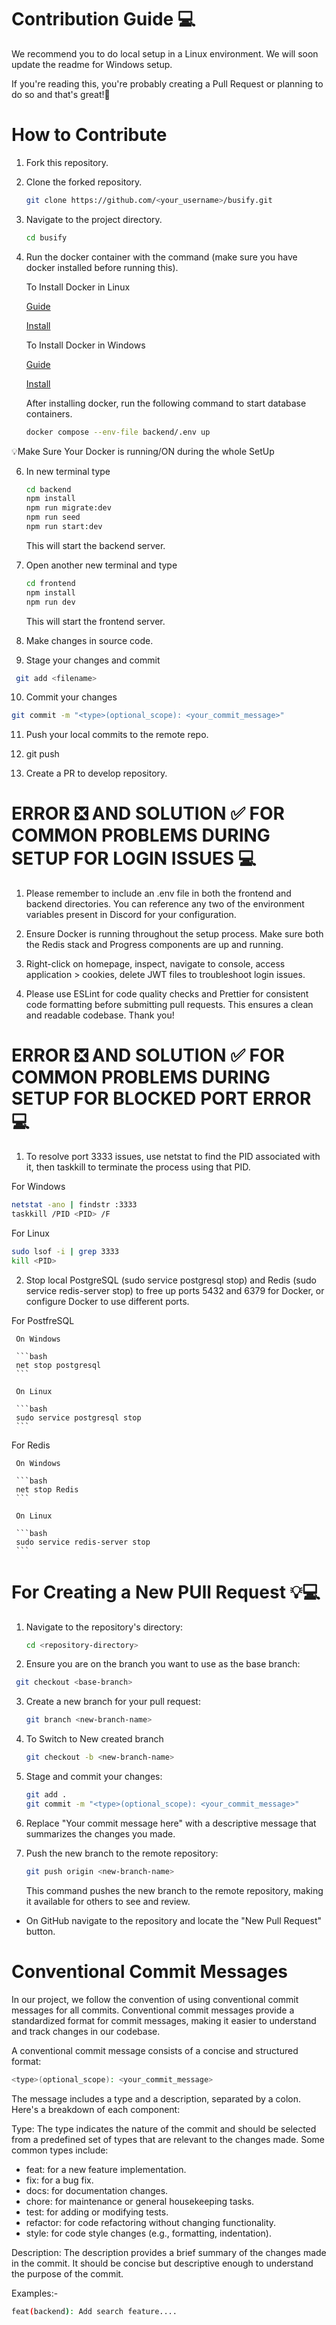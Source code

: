 # Contribution Guide 💻

We recommend you to do local setup in a Linux environment. We will soon update the readme for Windows setup.

If you're reading this, you're probably creating a Pull Request or planning to do so and that's great!🥳

# How to Contribute

1. Fork this repository.

2. Clone the forked repository.

   ```bash
   git clone https://github.com/<your_username>/busify.git
   ```

3. Navigate to the project directory.

   ```bash
   cd busify
   ```

4. Run the docker container with the command (make sure you have docker installed before running this).

   To Install Docker in Linux

   [Guide](https://youtu.be/KCckWweNSrM)

   [Install](https://docs.docker.com/engine/install/)

   To Install Docker in Windows

   [Guide](https://www.youtube.com/watch?v=XgRGI0Pw2mM)

   [Install](https://docs.docker.com/desktop/install/windows-install/)

   After installing docker, run the following command to start database containers.

   ```bash
   docker compose --env-file backend/.env up
   ```

  💡Make Sure Your Docker is running/ON during the whole SetUp 

6. In new terminal type

   ```bash
   cd backend
   npm install
   npm run migrate:dev
   npm run seed
   npm run start:dev
   ```

   This will start the backend server.

7. Open another new terminal and type

   ```bash
   cd frontend
   npm install
   npm run dev
   ```

   This will start the frontend server.

8. Make changes in source code.

9. Stage your changes and commit

  ``` bash
   git add <filename>
   ```

10. Commit your changes

   ```bash
   git commit -m "<type>(optional_scope): <your_commit_message>"
   ```

11. Push your local commits to the remote repo.

12. git push

13. Create a PR to develop repository.

# ERROR ❎ AND SOLUTION ✅ FOR COMMON PROBLEMS DURING SETUP  FOR LOGIN ISSUES 💻

 1. Please remember to include an .env file in both the frontend and backend directories. 
 You can reference any two of the environment variables present in Discord for your configuration.

 2. Ensure Docker is running throughout the setup process. Make sure both the Redis stack and Progress 
 components are up and running.
 
 3. Right-click on homepage, inspect, navigate to console, access application > cookies, delete JWT files to troubleshoot login issues.

 4. Please use ESLint for code quality checks and Prettier for consistent code formatting before submitting pull requests.   This  ensures a clean and readable codebase. Thank you!

# ERROR ❎ AND SOLUTION ✅ FOR COMMON PROBLEMS DURING SETUP  FOR BLOCKED PORT ERROR 💻
   
 1. To resolve port 3333 issues, use netstat to find the PID associated with it, then taskkill to terminate the process using that PID.

   For Windows 

   ```bash
   netstat -ano | findstr :3333
   taskkill /PID <PID> /F
   ```

   For Linux

   ```bash
   sudo lsof -i | grep 3333
   kill <PID>
   ```

 2. Stop local PostgreSQL (sudo service postgresql stop) and Redis (sudo service redis-server stop) to free up ports 5432 and 6379 for Docker, or configure Docker to use different ports.
    
   For PostfreSQL 
     
     On Windows

     ```bash
     net stop postgresql
     ```

     On Linux

     ```bash
     sudo service postgresql stop
     ```

   For Redis 

     On Windows

     ```bash
     net stop Redis
     ```

     On Linux

     ```bash
     sudo service redis-server stop
     ```

  
# For Creating a New PUll Request 💡💻

1. Navigate to the repository's directory:

   ```bash
   cd <repository-directory>
   ```

2. Ensure you are on the branch you want to use as the base branch:

  ``` bash
   git checkout <base-branch>
   ```

3. Create a new branch for your pull request:

   ```bash
   git branch <new-branch-name>
   ```

4. To Switch to New created branch
   ```bash
   git checkout -b <new-branch-name>
   ```
5. Stage and commit your changes:

   ```bash
   git add .
   git commit -m "<type>(optional_scope): <your_commit_message>"
   ```

6. Replace "Your commit message here" with a descriptive message that summarizes the changes you made.

7. Push the new branch to the remote repository:
   ```bash
   git push origin <new-branch-name>
   ```

   This command pushes the new branch to the remote repository, making it available for others to see and review.

- On GitHub navigate to the repository and locate the "New Pull Request" button.

# Conventional Commit Messages

In our project, we follow the convention of using conventional commit messages for all commits. Conventional commit messages provide a standardized format for commit messages, making it easier to understand and track changes in our codebase.

A conventional commit message consists of a concise and structured format:

```bash
<type>(optional_scope): <your_commit_message>
```

The message includes a type and a description, separated by a colon. Here's a breakdown of each component:

Type: The type indicates the nature of the commit and should be selected from a predefined set of types that are relevant to the changes made. Some common types include:

- feat: for a new feature implementation.
- fix: for a bug fix.
- docs: for documentation changes.
- chore: for maintenance or general housekeeping tasks.
- test: for adding or modifying tests.
- refactor: for code refactoring without changing functionality.
- style: for code style changes (e.g., formatting, indentation).

Description: The description provides a brief summary of the changes made in the commit. It should be concise but descriptive enough to understand the purpose of the commit.

Examples:-

```bash
feat(backend): Add search feature....
```